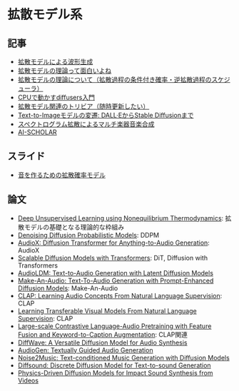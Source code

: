 # 拡散モデル系

## 記事

- [拡散モデルによる波形生成](https://www.jstage.jst.go.jp/article/jasj/79/10/79_525/_pdf/-char/ja)
- [拡散モデルの理論って面白いよね](https://zenn.dev/asap/articles/4092ab60570b05)
- [拡散モデルの理論について（拡散過程の条件付き確率・逆拡散過程のスケジューラ）](https://zenn.dev/asap/articles/8aaa896a02f168)
- [CPUで動かすdiffusers入門](https://qiita.com/7shi/items/b4da43f342f0fe3c189c)
- [拡散モデル関連のトリビア（随時更新したい）](https://zenn.dev/discus0434/scraps/9eee1f958a939d)
- [Text-to-Imageモデルの変遷: DALL·EからStable Diffusionまで](https://zenn.dev/bilzard/articles/the-evolution-of-text-to-image-models)
- [スペクトログラム拡散によるマルチ楽器音楽合成](http://blog.livedoor.jp/tak_tak0/archives/52444713.html)
- [AI-SCHOLAR](https://ai-scholar.tech/author/Nakata)


## スライド

- [音を作るための拡散確率モデル](https://speakerdeck.com/yumakoizumi/yin-wotukurutamenokuo-san-moderu)


## 論文


- [Deep Unsupervised Learning using Nonequilibrium Thermodynamics](https://arxiv.org/abs/1503.03585): 拡散モデルの基礎となる理論的な枠組み
- [Denoising Diffusion Probabilistic Models]( https://arxiv.org/abs/2006.11239v2): DDPM
- [AudioX: Diffusion Transformer for Anything-to-Audio Generation](https://arxiv.org/abs/2503.10522): AudioX
- [Scalable Diffusion Models with Transformers](https://arxiv.org/abs/2212.09748): DiT, Diffusion with Transformers
- [AudioLDM: Text-to-Audio Generation with Latent Diffusion Models](https://arxiv.org/abs/2301.12503)
- [Make-An-Audio: Text-To-Audio Generation with Prompt-Enhanced Diffusion Models](https://arxiv.org/abs/2301.12661): Make-An-Audio
- [CLAP: Learning Audio Concepts From Natural Language Supervision](https://arxiv.org/abs/2206.04769): CLAP
- [Learning Transferable Visual Models From Natural Language Supervision](https://arxiv.org/abs/2103.00020): CLAP
- [Large-scale Contrastive Language-Audio Pretraining with Feature Fusion and Keyword-to-Caption Augmentation](https://arxiv.org/abs/2211.06687): CLAP関連
- [DiffWave: A Versatile Diffusion Model for Audio Synthesis](https://arxiv.org/abs/2009.09761)
- [AudioGen: Textually Guided Audio Generation](https://arxiv.org/abs/2209.15352)
- [Noise2Music: Text-conditioned Music Generation with Diffusion Models](https://arxiv.org/abs/2302.03917)
- [Diffsound: Discrete Diffusion Model for Text-to-sound Generation](https://arxiv.org/abs/2207.09983)
- [Physics-Driven Diffusion Models for Impact Sound Synthesis from Videos](https://arxiv.org/abs/2303.16897)
